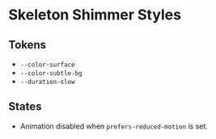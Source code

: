 # Skeleton Shimmer Styles

## Tokens

- `--color-surface`
- `--color-subtle-bg`
- `--duration-slow`

## States

- Animation disabled when `prefers-reduced-motion` is set.
